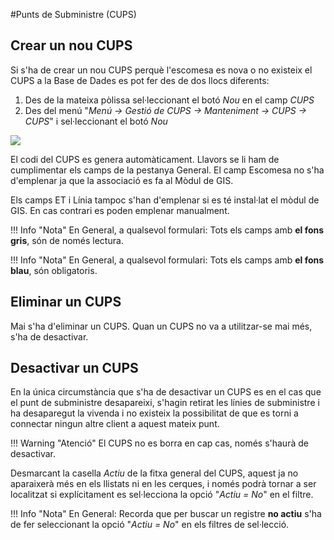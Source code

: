 #Punts de Subministre (CUPS)

## Crear un nou CUPS

Si s'ha de crear un nou CUPS perquè l'escomesa es nova o no existeix el CUPS a
la Base de Dades es pot fer des de dos llocs diferents:

1. Des de la mateixa pòlissa sel·leccionant el botó _Nou_ en el camp _CUPS_
2. Des del menú "_Menú → Gestió de CUPS → Manteniment → CUPS → CUPS_" i
   sel·leccionant el botó _Nou_

![](_static/cups/cups_general.png)

El codi del CUPS es genera automàticament. Llavors se li ham de cumplimentar els
camps de la pestanya General. El camp Escomesa no s'ha d'emplenar ja que la
associació es fa al Mòdul de GIS.

Els camps ET i Línia tampoc s'han d'emplenar si es té instal·lat el mòdul de GIS.
En cas contrari es poden emplenar manualment.

!!! Info "Nota"
    En General, a qualsevol formulari: Tots els camps amb **el fons gris**, són
    de només lectura.

!!! Info "Nota"
    En General, a qualsevol formulari: Tots els camps amb **el fons blau**, són
    obligatoris.

## Eliminar un CUPS

Mai s'ha d'eliminar un CUPS. Quan un CUPS no va a utilitzar-se mai més, s'ha de
desactivar.

## Desactivar un CUPS

En la única circumstància que s'ha de desactivar un CUPS es en el cas que el
punt de subministre desapareixi, s'hagin retirat les línies de subministre i ha
desaparegut la vivenda i no existeix la possibilitat de que es torni a connectar
ningun altre client a aquest mateix punt.

!!! Warning "Atenció"
    El CUPS no es borra en cap cas, només s'haurà de desactivar.

Desmarcant la casella _Actiu_ de la fitxa general del CUPS, aquest ja no
aparaixerà més en els llistats ni en les cerques, i només podrà tornar a ser
localitzat si explícitament es sel·lecciona la opció "_Actiu = No_" en el
filtre.

!!! Info "Nota"
    En General: Recorda que per buscar un registre **no actiu** s'ha de fer
    seleccionant la opció "_Actiu = No_" en els filtres de sel·lecció.
